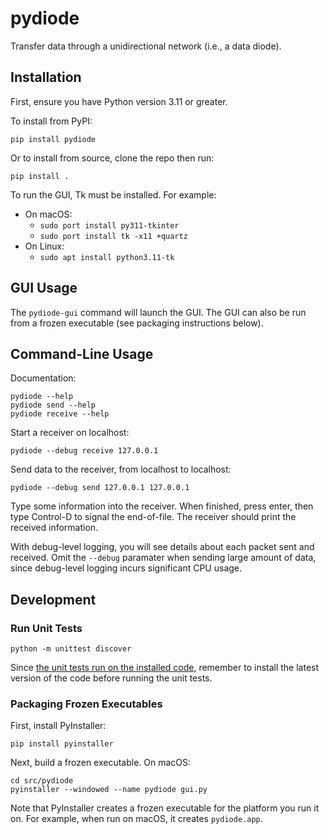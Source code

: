 # pydiode

Transfer data through a unidirectional network (i.e., a data diode).

## Installation

First, ensure you have Python version 3.11 or greater.

To install from PyPI:
```
pip install pydiode
```

Or to install from source, clone the repo then run:
```
pip install .
```

To run the GUI, Tk must be installed. For example:
- On macOS:
  - `sudo port install py311-tkinter`
  - `sudo port install tk -x11 +quartz`
- On Linux:
  - `sudo apt install python3.11-tk`

## GUI Usage

The `pydiode-gui` command will launch the GUI. The GUI can also be run from a frozen executable (see packaging instructions below).

## Command-Line Usage

Documentation:
```
pydiode --help
pydiode send --help
pydiode receive --help
```

Start a receiver on localhost:
```
pydiode --debug receive 127.0.0.1
```

Send data to the receiver, from localhost to localhost:
```
pydiode --debug send 127.0.0.1 127.0.0.1
```

Type some information into the receiver. When finished, press enter, then type Control-D to signal the end-of-file. The receiver should print the received information.

With debug-level logging, you will see details about each packet sent and received. Omit the `--debug` paramater when sending large amount of data, since debug-level logging incurs significant CPU usage.

## Development

### Run Unit Tests

```
python -m unittest discover
```

Since [the unit tests run on the installed code](https://blog.ionelmc.ro/2014/05/25/python-packaging/), remember to install the latest version of the code before running the unit tests.

### Packaging Frozen Executables

First, install PyInstaller:
```
pip install pyinstaller
```

Next, build a frozen executable. On macOS:
```
cd src/pydiode
pyinstaller --windowed --name pydiode gui.py
```

Note that PyInstaller creates a frozen executable for the platform you run it on. For example, when run on macOS, it creates `pydiode.app`.
